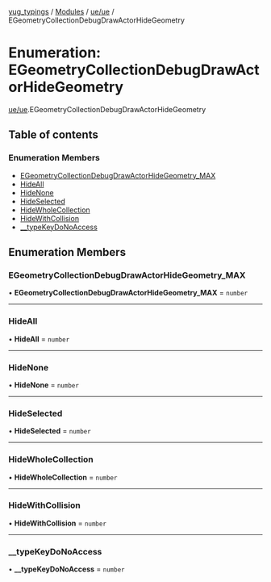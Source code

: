 [yug_typings](../README.md) / [Modules](../modules.md) / [ue/ue](../modules/ue_ue.md) / EGeometryCollectionDebugDrawActorHideGeometry

# Enumeration: EGeometryCollectionDebugDrawActorHideGeometry

[ue/ue](../modules/ue_ue.md).EGeometryCollectionDebugDrawActorHideGeometry

## Table of contents

### Enumeration Members

- [EGeometryCollectionDebugDrawActorHideGeometry\_MAX](ue_ue.EGeometryCollectionDebugDrawActorHideGeometry.md#egeometrycollectiondebugdrawactorhidegeometry_max)
- [HideAll](ue_ue.EGeometryCollectionDebugDrawActorHideGeometry.md#hideall)
- [HideNone](ue_ue.EGeometryCollectionDebugDrawActorHideGeometry.md#hidenone)
- [HideSelected](ue_ue.EGeometryCollectionDebugDrawActorHideGeometry.md#hideselected)
- [HideWholeCollection](ue_ue.EGeometryCollectionDebugDrawActorHideGeometry.md#hidewholecollection)
- [HideWithCollision](ue_ue.EGeometryCollectionDebugDrawActorHideGeometry.md#hidewithcollision)
- [\_\_typeKeyDoNoAccess](ue_ue.EGeometryCollectionDebugDrawActorHideGeometry.md#__typekeydonoaccess)

## Enumeration Members

### EGeometryCollectionDebugDrawActorHideGeometry\_MAX

• **EGeometryCollectionDebugDrawActorHideGeometry\_MAX** = `number`

___

### HideAll

• **HideAll** = `number`

___

### HideNone

• **HideNone** = `number`

___

### HideSelected

• **HideSelected** = `number`

___

### HideWholeCollection

• **HideWholeCollection** = `number`

___

### HideWithCollision

• **HideWithCollision** = `number`

___

### \_\_typeKeyDoNoAccess

• **\_\_typeKeyDoNoAccess** = `number`
